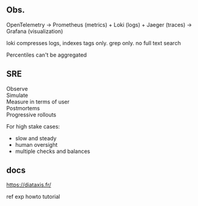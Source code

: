 ---
---
## Obs. 

OpenTelemetry → Prometheus (metrics) + Loki (logs) + Jaeger (traces) → Grafana (visualization)

loki compresses logs, indexes tags only. grep only. no full text search 


Percentiles can't be aggregated 


## SRE

Observe   
Simulate   
Measure in terms of user  
Postmortems   
Progressive rollouts   

For high stake cases:
- slow and steady 
- human oversight 
- multiple checks and balances 


## docs 

<https://diataxis.fr/>

ref
exp 
howto
tutorial